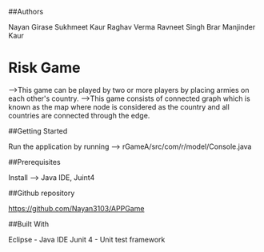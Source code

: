 ##Authors

Nayan Girase
Sukhmeet Kaur
Raghav Verma
Ravneet Singh Brar
Manjinder Kaur

# Risk Game
-->This game can be played by two or more players by placing armies on each other's country.
-->This game consists of connected graph which is known as the map where node is considered as the country and all countries are connected through the edge.

##Getting Started

Run the application by running --> rGameA/src/com/r/model/Console.java

##Prerequisites

Install --> Java IDE, Juint4

##Github repository

https://github.com/Nayan3103/APPGame

##Built With

Eclipse - Java IDE
Junit 4 - Unit test framework





